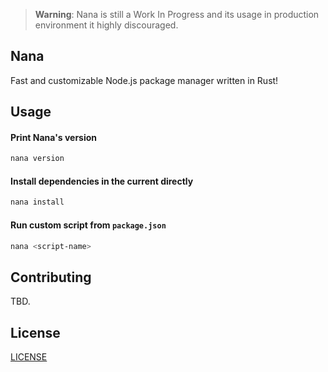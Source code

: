 > **Warning**: Nana is still a Work In Progress and its usage in production environment it highly discouraged.

## Nana
Fast and customizable Node.js package manager written in Rust!

## Usage

#### Print Nana's version
```sh
nana version
```

#### Install dependencies in the current directly
```sh
nana install
```

#### Run custom script from `package.json`
```sh
nana <script-name>
```

## Contributing

TBD.

## License

[LICENSE](LICENSE)

